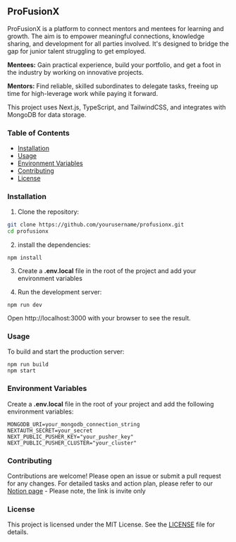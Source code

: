 ## ProFusionX

ProFusionX is a platform to connect mentors and mentees for learning and growth. The aim is to empower meaningful connections, knowledge sharing, and development for all parties involved. It's designed to bridge the gap for junior talent struggling to get employed.

**Mentees:** Gain practical experience, build your portfolio, and get a foot in the industry by working on innovative projects.

**Mentors:** Find reliable, skilled subordinates to delegate tasks, freeing up time for high-leverage work while paying it forward.

This project uses Next.js, TypeScript, and TailwindCSS, and integrates with MongoDB for data storage.

### Table of Contents

+ [Installation](#installation)
+ [Usage](#usage)
+ [Environment Variables](#environment-variables)
+ [Contributing](#contributing)
+ [License](#license)

### Installation

1. Clone the repository:
```bash
git clone https://github.com/yourusername/profusionx.git
cd profusionx
```

2. install the dependencies:
```
npm install
```

3. Create a **.env.local** file in the root of the project and add your environment variables

4. Run the development server:
```
npm run dev
```
Open http://localhost:3000 with your browser to see the result.

### Usage

To build and start the production server:
```
npm run build
npm start
```

### Environment Variables

Create a **.env.local** file in the root of your project and add the following environment variables:
```
MONGODB_URI=your_mongodb_connection_string
NEXTAUTH_SECRET=your_secret
NEXT_PUBLIC_PUSHER_KEY="your_pusher_key"
NEXT_PUBLIC_PUSHER_CLUSTER="your_cluster"
```

### Contributing

Contributions are welcome! Please open an issue or submit a pull request for any changes. For detailed tasks and action plan, please refer to our [Notion page](https://www.notion.so/smngvlkz/The-Action-Plan-1673b153c5364872b1f24a87b1cd594d?pvs=4) - Please note, the link is invite only

### License

This project is licensed under the MIT License. See the [LICENSE](./LICENSE) file for details.
